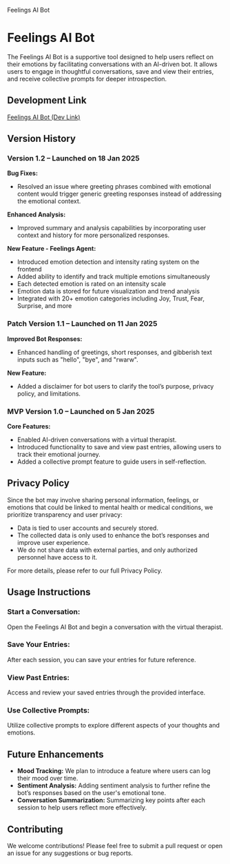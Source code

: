 Feelings AI Bot
# Feelings AI Bot

The Feelings AI Bot is a supportive tool designed to help users reflect on their emotions by facilitating conversations with an AI-driven bot. It allows users to engage in thoughtful conversations, save and view their entries, and receive collective prompts for deeper introspection.

## Development Link
[Feelings AI Bot (Dev Link)](#https://build-with-ai-hackaton-fe.vercel.app/)

## Version History

### Version 1.2 – Launched on 18 Jan 2025

**Bug Fixes:**
- Resolved an issue where greeting phrases combined with emotional content would trigger generic greeting responses instead of addressing the emotional context.

**Enhanced Analysis:**
- Improved summary and analysis capabilities by incorporating user context and history for more personalized responses.

**New Feature - Feelings Agent:**
- Introduced emotion detection and intensity rating system on the frontend
- Added ability to identify and track multiple emotions simultaneously
- Each detected emotion is rated on an intensity scale
- Emotion data is stored for future visualization and trend analysis
- Integrated with 20+ emotion categories including Joy, Trust, Fear, Surprise, and more


### Patch Version 1.1 – Launched on 11 Jan 2025
**Improved Bot Responses:**
- Enhanced handling of greetings, short responses, and gibberish text inputs such as "hello", "bye", and "rwarw".

**New Feature:**
- Added a disclaimer for bot users to clarify the tool’s purpose, privacy policy, and limitations.

### MVP Version 1.0 – Launched on 5 Jan 2025
**Core Features:**
- Enabled AI-driven conversations with a virtual therapist.
- Introduced functionality to save and view past entries, allowing users to track their emotional journey.
- Added a collective prompt feature to guide users in self-reflection.

## Privacy Policy
Since the bot may involve sharing personal information, feelings, or emotions that could be linked to mental health or medical conditions, we prioritize transparency and user privacy:

- Data is tied to user accounts and securely stored.
- The collected data is only used to enhance the bot’s responses and improve user experience.
- We do not share data with external parties, and only authorized personnel have access to it.

For more details, please refer to our full Privacy Policy.

## Usage Instructions

### Start a Conversation:
Open the Feelings AI Bot and begin a conversation with the virtual therapist.

### Save Your Entries:
After each session, you can save your entries for future reference.

### View Past Entries:
Access and review your saved entries through the provided interface.

### Use Collective Prompts:
Utilize collective prompts to explore different aspects of your thoughts and emotions.

## Future Enhancements

- **Mood Tracking:** We plan to introduce a feature where users can log their mood over time.
- **Sentiment Analysis:** Adding sentiment analysis to further refine the bot’s responses based on the user's emotional tone.
- **Conversation Summarization:** Summarizing key points after each session to help users reflect more effectively.

## Contributing
We welcome contributions! Please feel free to submit a pull request or open an issue for any suggestions or bug reports.
